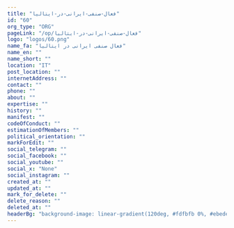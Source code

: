 ```yaml
---
title: "فعال-صنفی-ایرانی-در-ایتالیا"
id: "60"
org_type: "ORG"
pageLink: "/op/فعال-صنفی-ایرانی-در-ایتالیا"
logo: "logos/60.png"
name_fa: "فعال صنفی ایرانی در ایتالیا"
name_en: ""
name_short: ""
location: "IT"
post_location: ""
internetAddress: ""
contact: ""
phone: ""
about: ""
expertise: ""
history: ""
manifest: ""
codeOfConduct: ""
estimationOfMembers: ""
political_orientation: ""
markForEdit: ""
social_telegram: ""
social_facebook: ""
social_youtube: ""
social_x: "None"
social_instagram: ""
created_at: ""
updated_at: ""
mark_for_delete: ""
delete_reason: ""
deleted_at: ""
headerBg: "background-image: linear-gradient(120deg, #fdfbfb 0%, #ebedee 100%);"
---
```


